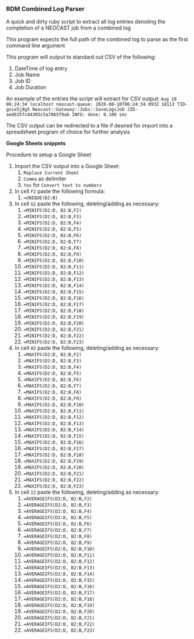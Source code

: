 ### RDM Combined Log Parser

A quick and dirty ruby script to extract all log entries denoting the completion of a NEOCAST job from a combined log

This program expects the full path of the combined log to parse as the first command line argument

This program will output to standard out CSV of the following:
1.  DateTime of log entry
1.  Job Name
1.  Job ID
1.  Job Duration

An example of the entries the script will extract for CSV output:
`Aug 10 06:24:34 localhost neocast-queue: 2020-08-10T06:24:34.993Z 18113 TID-goie5j8g5 Neocast::Gateway::Jobs::SaveLogsJob JID-aed615fc84305c5a7865f9ab INFO: done: 0.106 sec`

The CSV output can be redirected to a file if desired for import into a spreadsheet program of choice for further analysis

**Google Sheets snippets**

Procedure to setup a Google Sheet
1.  Import the CSV output into a Google Sheet:
    1.  `Replace Current Sheet`
    1.  `Comma` as delimiter
    1.  `Yes` for `Convert text to numbers`
1.  In cell `F2` paste the following formula:
    1.  `=UNIQUE(B2:B)`
1.  In cell `G2` paste the following, deleting/adding as necessary:
    1.  `=MINIFS(D2:D, B2:B,F2)`
    1.  `=MINIFS(D2:D, B2:B,F3)`
    1.  `=MINIFS(D2:D, B2:B,F4)`
    1.  `=MINIFS(D2:D, B2:B,F5)`
    1.  `=MINIFS(D2:D, B2:B,F6)`
    1.  `=MINIFS(D2:D, B2:B,F7)`
    1.  `=MINIFS(D2:D, B2:B,F8)`
    1.  `=MINIFS(D2:D, B2:B,F9)`
    1.  `=MINIFS(D2:D, B2:B,F10)`
    1.  `=MINIFS(D2:D, B2:B,F11)`
    1.  `=MINIFS(D2:D, B2:B,F12)`
    1.  `=MINIFS(D2:D, B2:B,F13)`
    1.  `=MINIFS(D2:D, B2:B,F14)`
    1.  `=MINIFS(D2:D, B2:B,F15)`
    1.  `=MINIFS(D2:D, B2:B,F16)`
    1.  `=MINIFS(D2:D, B2:B,F17)`
    1.  `=MINIFS(D2:D, B2:B,F18)`
    1.  `=MINIFS(D2:D, B2:B,F19)`
    1.  `=MINIFS(D2:D, B2:B,F20)`
    1.  `=MINIFS(D2:D, B2:B,F21)`
    1.  `=MINIFS(D2:D, B2:B,F22)`
    1.  `=MINIFS(D2:D, B2:B,F23)`
1.  In cell `H2` paste the following, deleting/adding as necessary:
    1.  `=MAXIFS(D2:D, B2:B,F2)`
    1.  `=MAXIFS(D2:D, B2:B,F3)`
    1.  `=MAXIFS(D2:D, B2:B,F4)`
    1.  `=MAXIFS(D2:D, B2:B,F5)`
    1.  `=MAXIFS(D2:D, B2:B,F6)`
    1.  `=MAXIFS(D2:D, B2:B,F7)`
    1.  `=MAXIFS(D2:D, B2:B,F8)`
    1.  `=MAXIFS(D2:D, B2:B,F9)`
    1.  `=MAXIFS(D2:D, B2:B,F10)`
    1.  `=MAXIFS(D2:D, B2:B,F11)`
    1.  `=MAXIFS(D2:D, B2:B,F12)`
    1.  `=MAXIFS(D2:D, B2:B,F13)`
    1.  `=MAXIFS(D2:D, B2:B,F14)`
    1.  `=MAXIFS(D2:D, B2:B,F15)`
    1.  `=MAXIFS(D2:D, B2:B,F16)`
    1.  `=MAXIFS(D2:D, B2:B,F17)`
    1.  `=MAXIFS(D2:D, B2:B,F18)`
    1.  `=MAXIFS(D2:D, B2:B,F19)`
    1.  `=MAXIFS(D2:D, B2:B,F20)`
    1.  `=MAXIFS(D2:D, B2:B,F21)`
    1.  `=MAXIFS(D2:D, B2:B,F22)`
    1.  `=MAXIFS(D2:D, B2:B,F23)`
1.  In cell `I2` paste the following, deleting/adding as necessary:
    1.  `=AVERAGEIFS(D2:D, B2:B,F2)`
    1.  `=AVERAGEIFS(D2:D, B2:B,F3)`
    1.  `=AVERAGEIFS(D2:D, B2:B,F4)`
    1.  `=AVERAGEIFS(D2:D, B2:B,F5)`
    1.  `=AVERAGEIFS(D2:D, B2:B,F6)`
    1.  `=AVERAGEIFS(D2:D, B2:B,F7)`
    1.  `=AVERAGEIFS(D2:D, B2:B,F8)`
    1.  `=AVERAGEIFS(D2:D, B2:B,F9)`
    1.  `=AVERAGEIFS(D2:D, B2:B,F10)`
    1.  `=AVERAGEIFS(D2:D, B2:B,F11)`
    1.  `=AVERAGEIFS(D2:D, B2:B,F12)`
    1.  `=AVERAGEIFS(D2:D, B2:B,F13)`
    1.  `=AVERAGEIFS(D2:D, B2:B,F14)`
    1.  `=AVERAGEIFS(D2:D, B2:B,F15)`
    1.  `=AVERAGEIFS(D2:D, B2:B,F16)`
    1.  `=AVERAGEIFS(D2:D, B2:B,F17)`
    1.  `=AVERAGEIFS(D2:D, B2:B,F18)`
    1.  `=AVERAGEIFS(D2:D, B2:B,F19)`
    1.  `=AVERAGEIFS(D2:D, B2:B,F20)`
    1.  `=AVERAGEIFS(D2:D, B2:B,F21)`
    1.  `=AVERAGEIFS(D2:D, B2:B,F22)`
    1.  `=AVERAGEIFS(D2:D, B2:B,F23)`